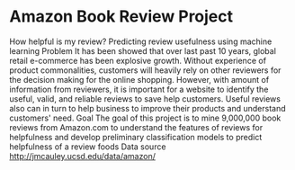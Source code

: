 # Amazon Book Review Project
How helpful is my review? Predicting review usefulness using machine learning
Problem
It has been showed that over last past 10 years, global retail e-commerce has been explosive growth. Without experience of product commonalities, customers will heavily rely on other reviewers for the decision making for the online shopping. However, with amount of information from reviewers, it is important for a website to identify the useful, valid, and reliable reviews to save help customers. Useful reviews also can in turn to help business to improve their products and understand customers' need.
Goal
The goal of this project is to mine 9,000,000 book reviews from Amazon.com to understand the features of reviews for helpfulness and develop preliminary classification models to predict helpfulness of a review foods
Data source
http://jmcauley.ucsd.edu/data/amazon/
